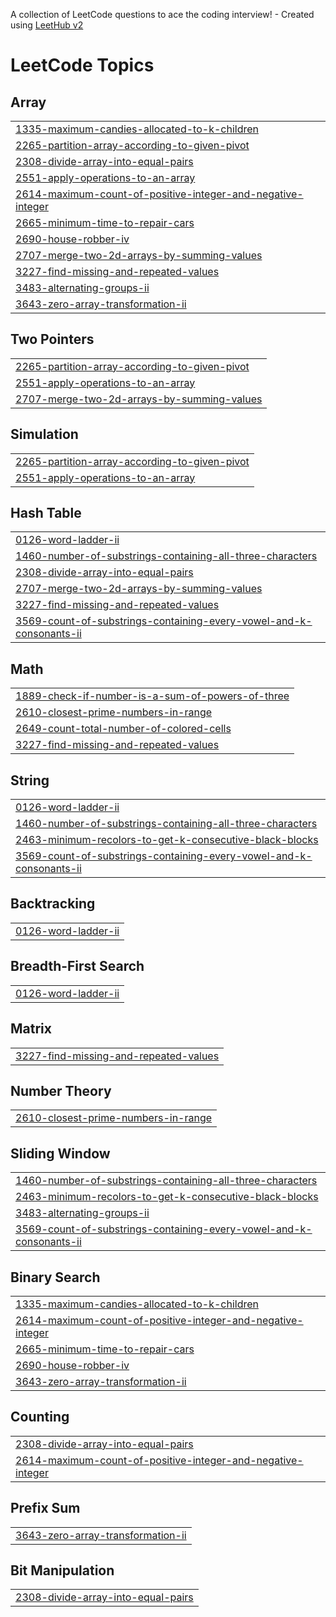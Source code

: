 A collection of LeetCode questions to ace the coding interview! - Created using [LeetHub v2](https://github.com/arunbhardwaj/LeetHub-2.0)
<!---LeetCode Topics Start-->
# LeetCode Topics
## Array
|  |
| ------- |
| [1335-maximum-candies-allocated-to-k-children](https://github.com/NaeemAbdullahAkram/LeetCode-March-25/tree/master/1335-maximum-candies-allocated-to-k-children) |
| [2265-partition-array-according-to-given-pivot](https://github.com/NaeemAbdullahAkram/LeetCode-March-25/tree/master/2265-partition-array-according-to-given-pivot) |
| [2308-divide-array-into-equal-pairs](https://github.com/NaeemAbdullahAkram/LeetCode-March-25/tree/master/2308-divide-array-into-equal-pairs) |
| [2551-apply-operations-to-an-array](https://github.com/NaeemAbdullahAkram/LeetCode-March-25/tree/master/2551-apply-operations-to-an-array) |
| [2614-maximum-count-of-positive-integer-and-negative-integer](https://github.com/NaeemAbdullahAkram/LeetCode-March-25/tree/master/2614-maximum-count-of-positive-integer-and-negative-integer) |
| [2665-minimum-time-to-repair-cars](https://github.com/NaeemAbdullahAkram/LeetCode-March-25/tree/master/2665-minimum-time-to-repair-cars) |
| [2690-house-robber-iv](https://github.com/NaeemAbdullahAkram/LeetCode-March-25/tree/master/2690-house-robber-iv) |
| [2707-merge-two-2d-arrays-by-summing-values](https://github.com/NaeemAbdullahAkram/LeetCode-March-25/tree/master/2707-merge-two-2d-arrays-by-summing-values) |
| [3227-find-missing-and-repeated-values](https://github.com/NaeemAbdullahAkram/LeetCode-March-25/tree/master/3227-find-missing-and-repeated-values) |
| [3483-alternating-groups-ii](https://github.com/NaeemAbdullahAkram/LeetCode-March-25/tree/master/3483-alternating-groups-ii) |
| [3643-zero-array-transformation-ii](https://github.com/NaeemAbdullahAkram/LeetCode-March-25/tree/master/3643-zero-array-transformation-ii) |
## Two Pointers
|  |
| ------- |
| [2265-partition-array-according-to-given-pivot](https://github.com/NaeemAbdullahAkram/LeetCode-March-25/tree/master/2265-partition-array-according-to-given-pivot) |
| [2551-apply-operations-to-an-array](https://github.com/NaeemAbdullahAkram/LeetCode-March-25/tree/master/2551-apply-operations-to-an-array) |
| [2707-merge-two-2d-arrays-by-summing-values](https://github.com/NaeemAbdullahAkram/LeetCode-March-25/tree/master/2707-merge-two-2d-arrays-by-summing-values) |
## Simulation
|  |
| ------- |
| [2265-partition-array-according-to-given-pivot](https://github.com/NaeemAbdullahAkram/LeetCode-March-25/tree/master/2265-partition-array-according-to-given-pivot) |
| [2551-apply-operations-to-an-array](https://github.com/NaeemAbdullahAkram/LeetCode-March-25/tree/master/2551-apply-operations-to-an-array) |
## Hash Table
|  |
| ------- |
| [0126-word-ladder-ii](https://github.com/NaeemAbdullahAkram/LeetCode-March-25/tree/master/0126-word-ladder-ii) |
| [1460-number-of-substrings-containing-all-three-characters](https://github.com/NaeemAbdullahAkram/LeetCode-March-25/tree/master/1460-number-of-substrings-containing-all-three-characters) |
| [2308-divide-array-into-equal-pairs](https://github.com/NaeemAbdullahAkram/LeetCode-March-25/tree/master/2308-divide-array-into-equal-pairs) |
| [2707-merge-two-2d-arrays-by-summing-values](https://github.com/NaeemAbdullahAkram/LeetCode-March-25/tree/master/2707-merge-two-2d-arrays-by-summing-values) |
| [3227-find-missing-and-repeated-values](https://github.com/NaeemAbdullahAkram/LeetCode-March-25/tree/master/3227-find-missing-and-repeated-values) |
| [3569-count-of-substrings-containing-every-vowel-and-k-consonants-ii](https://github.com/NaeemAbdullahAkram/LeetCode-March-25/tree/master/3569-count-of-substrings-containing-every-vowel-and-k-consonants-ii) |
## Math
|  |
| ------- |
| [1889-check-if-number-is-a-sum-of-powers-of-three](https://github.com/NaeemAbdullahAkram/LeetCode-March-25/tree/master/1889-check-if-number-is-a-sum-of-powers-of-three) |
| [2610-closest-prime-numbers-in-range](https://github.com/NaeemAbdullahAkram/LeetCode-March-25/tree/master/2610-closest-prime-numbers-in-range) |
| [2649-count-total-number-of-colored-cells](https://github.com/NaeemAbdullahAkram/LeetCode-March-25/tree/master/2649-count-total-number-of-colored-cells) |
| [3227-find-missing-and-repeated-values](https://github.com/NaeemAbdullahAkram/LeetCode-March-25/tree/master/3227-find-missing-and-repeated-values) |
## String
|  |
| ------- |
| [0126-word-ladder-ii](https://github.com/NaeemAbdullahAkram/LeetCode-March-25/tree/master/0126-word-ladder-ii) |
| [1460-number-of-substrings-containing-all-three-characters](https://github.com/NaeemAbdullahAkram/LeetCode-March-25/tree/master/1460-number-of-substrings-containing-all-three-characters) |
| [2463-minimum-recolors-to-get-k-consecutive-black-blocks](https://github.com/NaeemAbdullahAkram/LeetCode-March-25/tree/master/2463-minimum-recolors-to-get-k-consecutive-black-blocks) |
| [3569-count-of-substrings-containing-every-vowel-and-k-consonants-ii](https://github.com/NaeemAbdullahAkram/LeetCode-March-25/tree/master/3569-count-of-substrings-containing-every-vowel-and-k-consonants-ii) |
## Backtracking
|  |
| ------- |
| [0126-word-ladder-ii](https://github.com/NaeemAbdullahAkram/LeetCode-March-25/tree/master/0126-word-ladder-ii) |
## Breadth-First Search
|  |
| ------- |
| [0126-word-ladder-ii](https://github.com/NaeemAbdullahAkram/LeetCode-March-25/tree/master/0126-word-ladder-ii) |
## Matrix
|  |
| ------- |
| [3227-find-missing-and-repeated-values](https://github.com/NaeemAbdullahAkram/LeetCode-March-25/tree/master/3227-find-missing-and-repeated-values) |
## Number Theory
|  |
| ------- |
| [2610-closest-prime-numbers-in-range](https://github.com/NaeemAbdullahAkram/LeetCode-March-25/tree/master/2610-closest-prime-numbers-in-range) |
## Sliding Window
|  |
| ------- |
| [1460-number-of-substrings-containing-all-three-characters](https://github.com/NaeemAbdullahAkram/LeetCode-March-25/tree/master/1460-number-of-substrings-containing-all-three-characters) |
| [2463-minimum-recolors-to-get-k-consecutive-black-blocks](https://github.com/NaeemAbdullahAkram/LeetCode-March-25/tree/master/2463-minimum-recolors-to-get-k-consecutive-black-blocks) |
| [3483-alternating-groups-ii](https://github.com/NaeemAbdullahAkram/LeetCode-March-25/tree/master/3483-alternating-groups-ii) |
| [3569-count-of-substrings-containing-every-vowel-and-k-consonants-ii](https://github.com/NaeemAbdullahAkram/LeetCode-March-25/tree/master/3569-count-of-substrings-containing-every-vowel-and-k-consonants-ii) |
## Binary Search
|  |
| ------- |
| [1335-maximum-candies-allocated-to-k-children](https://github.com/NaeemAbdullahAkram/LeetCode-March-25/tree/master/1335-maximum-candies-allocated-to-k-children) |
| [2614-maximum-count-of-positive-integer-and-negative-integer](https://github.com/NaeemAbdullahAkram/LeetCode-March-25/tree/master/2614-maximum-count-of-positive-integer-and-negative-integer) |
| [2665-minimum-time-to-repair-cars](https://github.com/NaeemAbdullahAkram/LeetCode-March-25/tree/master/2665-minimum-time-to-repair-cars) |
| [2690-house-robber-iv](https://github.com/NaeemAbdullahAkram/LeetCode-March-25/tree/master/2690-house-robber-iv) |
| [3643-zero-array-transformation-ii](https://github.com/NaeemAbdullahAkram/LeetCode-March-25/tree/master/3643-zero-array-transformation-ii) |
## Counting
|  |
| ------- |
| [2308-divide-array-into-equal-pairs](https://github.com/NaeemAbdullahAkram/LeetCode-March-25/tree/master/2308-divide-array-into-equal-pairs) |
| [2614-maximum-count-of-positive-integer-and-negative-integer](https://github.com/NaeemAbdullahAkram/LeetCode-March-25/tree/master/2614-maximum-count-of-positive-integer-and-negative-integer) |
## Prefix Sum
|  |
| ------- |
| [3643-zero-array-transformation-ii](https://github.com/NaeemAbdullahAkram/LeetCode-March-25/tree/master/3643-zero-array-transformation-ii) |
## Bit Manipulation
|  |
| ------- |
| [2308-divide-array-into-equal-pairs](https://github.com/NaeemAbdullahAkram/LeetCode-March-25/tree/master/2308-divide-array-into-equal-pairs) |
<!---LeetCode Topics End-->